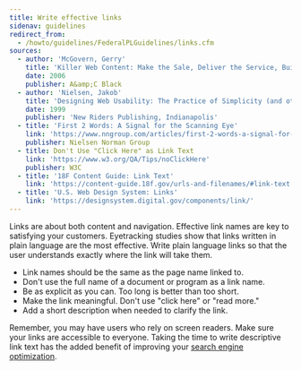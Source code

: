 ```yaml
---
title: Write effective links
sidenav: guidelines
redirect_from:
  - /howto/guidelines/FederalPLGuidelines/links.cfm
sources:
  - author: 'McGovern, Gerry'
    title: 'Killer Web Content: Make the Sale, Deliver the Service, Build the Brand (and other works)'
    date: 2006
    publisher: A&amp;C Black
  - author: 'Nielsen, Jakob'
    title: 'Designing Web Usability: The Practice of Simplicity (and other works)'
    date: 1999
    publisher: 'New Riders Publishing, Indianapolis'
  - title: 'First 2 Words: A Signal for the Scanning Eye'
    link: 'https://www.nngroup.com/articles/first-2-words-a-signal-for-scanning/'
    publisher: Nielsen Norman Group
  - title: Don't Use "Click Here" as Link Text
    link: 'https://www.w3.org/QA/Tips/noClickHere'
    publisher: W3C
  - title: '18F Content Guide: Link Text'
    link: 'https://content-guide.18f.gov/urls-and-filenames/#link-text'
  - title: 'U.S. Web Design System: Links'
    link: 'https://designsystem.digital.gov/components/link/'
---
```


Links are about both content and navigation. Effective link names are key to satisfying your customers. Eyetracking studies show that links written in plain language are the most effective. Write plain language links so that the user understands exactly where the link will take them.

- Link names should be the same as the page name linked to.
- Don't use the full name of a document or program as a link name.
- Be as explicit as you can. Too long is better than too short.
- Make the link meaningful. Don't use "click here" or "read more."
- Add a short description when needed to clarify the link.

Remember, you may have users who rely on screen readers. Make sure your links are accessible to everyone. Taking the time to write descriptive link text has the added benefit of improving your [search engine optimization](https://moz.com/blog/click-here-seo).
